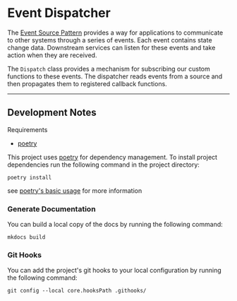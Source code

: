 # Event Dispatcher

The [Event Source Pattern](https://docs.microsoft.com/en-us/azure/architecture/patterns/event-sourcing)
provides a way for applications to communicate to other systems through a series
of events.  Each event contains state change data.  Downstream services can listen 
for these events and take action when they are received.

The `Dispatch` class provides a mechanism for subscribing our custom functions
to these events.  The dispatcher reads events from a source and then 
propagates them to registered callback functions.  


----

## Development Notes
Requirements
 - [poetry](https://python-poetry.org/)

This project uses [poetry](https://python-poetry.org/) for dependency management.  To 
install project dependencies run the following command in the project directory:
```shell
poetry install
```
see [poetry's basic usage](https://python-poetry.org/docs/basic-usage/#installing-dependencies-only)
for more information


### Generate Documentation
You can build a local copy of the docs by running the following command:
```shell
mkdocs build
```

### Git Hooks
You can add the project's git hooks to your local configuration by running the 
following command:
```shell
git config --local core.hooksPath .githooks/
```


